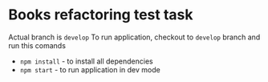 # Books refactoring test task
Actual branch is `develop`
To run application, checkout to `develop` branch and run  this comands
- `npm install` - to install all dependencies
- `npm start` - to run application in dev mode
